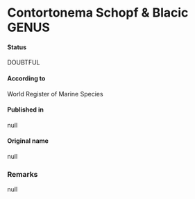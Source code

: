 # Contortonema Schopf & Blacic GENUS

#### Status
DOUBTFUL

#### According to
World Register of Marine Species

#### Published in
null

#### Original name
null

### Remarks
null